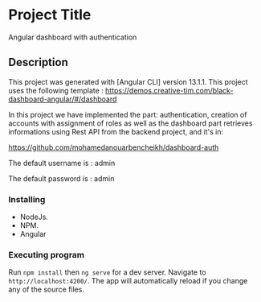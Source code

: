 # Project Title

Angular dashboard with authentication

## Description

This project was generated with [Angular CLI] version 13.1.1.
This project uses the following template : https://demos.creative-tim.com/black-dashboard-angular/#/dashboard

In this project we have implemented the part: authentication, creation of accounts with assignment of roles as well as the dashboard part retrieves informations using Rest API from the backend project, and it's in:

https://github.com/mohamedanouarbencheikh/dashboard-auth

The default username is : admin

The default password is : admin

### Installing

* NodeJs.
* NPM.
* Angular 

### Executing program

Run `npm install` then `ng serve` for a dev server. 
Navigate to `http://localhost:4200/`. The app will automatically reload if you change any of the source files.
